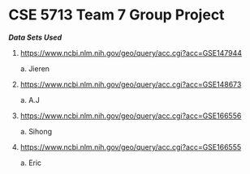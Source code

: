 # CSE 5713 Team 7 Group Project

***Data Sets Used***
1. https://www.ncbi.nlm.nih.gov/geo/query/acc.cgi?acc=GSE147944 
    
    a. Jieren
2. https://www.ncbi.nlm.nih.gov/geo/query/acc.cgi?acc=GSE148673 
    
    a. A.J

3. https://www.ncbi.nlm.nih.gov/geo/query/acc.cgi?acc=GSE166556 
    
    a. Sihong

4. https://www.ncbi.nlm.nih.gov/geo/query/acc.cgi?acc=GSE166555 
    
    a. Eric
